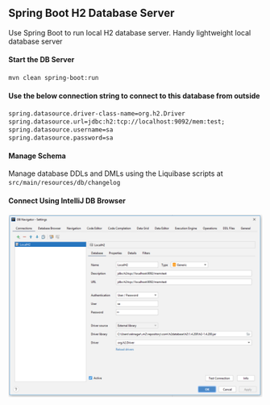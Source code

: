 ## Spring Boot H2 Database Server

Use Spring Boot to run local H2 database server. Handy lightweight local database server

#### Start the DB Server
```properties
mvn clean spring-boot:run
```

#### Use the below connection string to connect to this database from outside
```properties
spring.datasource.driver-class-name=org.h2.Driver
spring.datasource.url=jdbc:h2:tcp://localhost:9092/mem:test;
spring.datasource.username=sa
spring.datasource.password=sa
```
#### Manage Schema
Manage database DDLs and DMLs using the Liquibase scripts at `src/main/resources/db/changelog`

#### Connect Using IntelliJ DB Browser

![](DB_Connection.PNG)